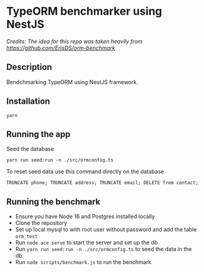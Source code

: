 # TypeORM benchmarker using NestJS
_Credits: The idea for this repo was taken heavily from https://github.com/ErisDS/orm-benchmark_

## Description
Bendchmarking TypeORM using NestJS framework.

## Installation

```
yarn
```

## Running the app
Seed the database
```
yarn run seed:run -n ./src/ormconfig.ts
```

To reset seed data use this command directly on the database
```
TRUNCATE phone; TRUNCATE address; TRUNCATE email; DELETE from contact;
```

## Running the benchmark

- Ensure you have Node 16 and Postgres installed locally
- Clone the repository
- Set up local mysql to with root user without password and add the table `orm_test`
- Run `node ace serve` to start the server and set up the db
- Run `yarn run seed:run -n ./src/ormconfig.ts` to seed the data in the db
- Run `node scripts/benchmark.js` to run the benchmark

